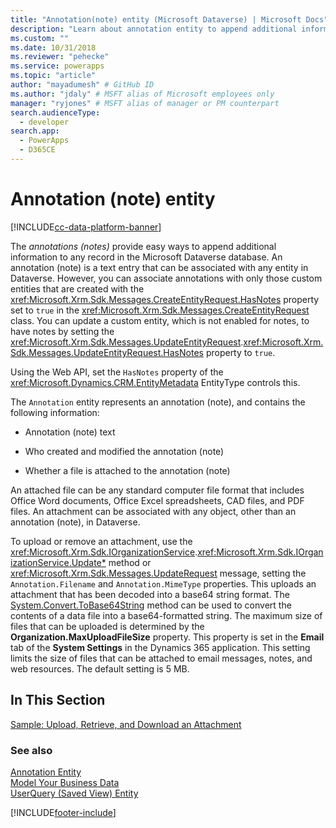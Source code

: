 ```yaml
---
title: "Annotation(note) entity (Microsoft Dataverse) | Microsoft Docs"
description: "Learn about annotation entity to append additional information to any record in the database. The annotation  entity represents an annotation and contains the annotation text, who created and modified the annotation, and whether a file is attached to the annotation."
ms.custom: ""
ms.date: 10/31/2018
ms.reviewer: "pehecke"
ms.service: powerapps
ms.topic: "article"
author: "mayadumesh" # GitHub ID
ms.author: "jdaly" # MSFT alias of Microsoft employees only
manager: "ryjones" # MSFT alias of manager or PM counterpart
search.audienceType: 
  - developer
search.app: 
  - PowerApps
  - D365CE
---
```

# Annotation (note) entity

[!INCLUDE[cc-data-platform-banner](../../includes/cc-data-platform-banner.md)]

The *annotations (notes)* provide easy ways to append additional information to any record in the 
Microsoft Dataverse database. An annotation (note) is a text entry that can be associated with any entity in 
Dataverse. However, you can associate annotations with only those custom entities that are created with 
the <xref:Microsoft.Xrm.Sdk.Messages.CreateEntityRequest.HasNotes> property set to `true` in the <xref:Microsoft.Xrm.Sdk.Messages.CreateEntityRequest> class. You can update a 
custom entity, which is not enabled for notes, to have notes by setting the <xref:Microsoft.Xrm.Sdk.Messages.UpdateEntityRequest>.<xref:Microsoft.Xrm.Sdk.Messages.UpdateEntityRequest.HasNotes> property to `true`.  

Using the Web API, set the `HasNotes` property of the <xref:Microsoft.Dynamics.CRM.EntityMetadata> EntityType controls this.
  
 The `Annotation` entity represents an annotation (note), and contains the following information:  
  
-   Annotation (note) text  
  
-   Who created and modified the annotation (note)  
  
-   Whether a file is attached to the annotation (note)  
  
 An attached file can be any standard computer file format that includes Office Word documents, Office Excel spreadsheets, CAD files, and PDF files. An attachment can be associated with any object, other than an annotation (note), in Dataverse.  
  
 To upload or remove an attachment, use the <xref:Microsoft.Xrm.Sdk.IOrganizationService>.<xref:Microsoft.Xrm.Sdk.IOrganizationService.Update*> method or <xref:Microsoft.Xrm.Sdk.Messages.UpdateRequest> message, setting the `Annotation.Filename` and `Annotation.MimeType` properties. This uploads an attachment that has been decoded into a base64 string format. The [System.Convert.ToBase64String](https://msdn.microsoft.com/library/system.convert.tobase64string.aspx) method can be used to convert the contents of a data file into a base64-formatted string. The maximum size of files that can be uploaded is determined by the **Organization.MaxUploadFileSize** property. This property is set in the **Email** tab of the **System Settings** in the Dynamics 365 application. This setting limits the size of files that can be attached to email messages, notes, and web resources. The default setting is 5 MB.  
  
## In This Section  
 [Sample: Upload, Retrieve, and Download an Attachment](/dynamics365/customer-engagement/developer/sample-upload-retrieve-download-attachment)  
  
### See also 
 [Annotation Entity](reference/entities/annotation.md)   
 [Model Your Business Data](/dynamics365/customer-engagement/developer/model-business-data)   
 [UserQuery (Saved View) Entity](/dynamics365/customer-engagement/developer/userquery-saved-view-entity)


[!INCLUDE[footer-include](../../includes/footer-banner.md)]
